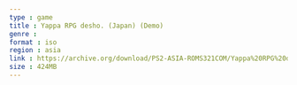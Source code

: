 ```yaml
---
type : game
title : Yappa RPG desho. (Japan) (Demo)
genre : 
format : iso
region : asia
link : https://archive.org/download/PS2-ASIA-ROMS321COM/Yappa%20RPG%20desho.%20%28Japan%29%20%28Demo%29.7z
size : 424MB
---
```

